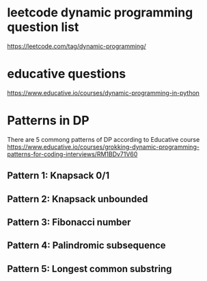 # leetcode dynamic programming question list 
https://leetcode.com/tag/dynamic-programming/

# educative questions 
https://www.educative.io/courses/dynamic-programming-in-python



# Patterns in DP
There are 5 commong patterns of DP according to Educative course https://www.educative.io/courses/grokking-dynamic-programming-patterns-for-coding-interviews/RM1BDv71V60

## Pattern 1: Knapsack 0/1 
## Pattern 2: Knapsack unbounded 
## Pattern 3: Fibonacci number 
## Pattern 4: Palindromic subsequence 
## Pattern 5: Longest common substring 


